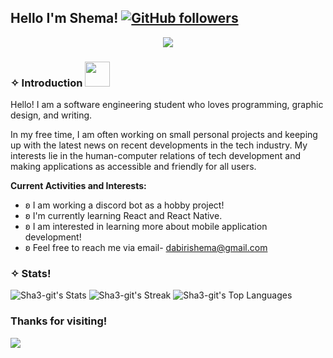 ## Hello I'm Shema! [![GitHub followers](https://img.shields.io/github/followers/Sha3-git.svg?style=social&label=Follow)](https://github.com/Sha?tab=followers)
<div align="center">
<img max-width="800" src="https://s11.gifyu.com/images/Facts-About-me.gif"/>
</div>


### ✧ Introduction <img height="40" src="https://i.pinimg.com/originals/4a/bc/26/4abc267a19d353131cd52fbec712fe8a.gif"/>
Hello! I am a software engineering student who loves programming, graphic design, and writing.

In my free time, I am often working on small personal projects and keeping up with the latest news on recent developments in the tech industry. My interests lie in the human-computer relations of tech development and making applications as accessible and friendly for all users.

**Current Activities and Interests:**
* ʚ I am working a discord bot as a hobby project!
* ʚ I'm currently learning React and React Native.
* ʚ I am interested in learning more about mobile application development!
* ʚ Feel free to reach me via email- dabirishema@gmail.com

### ✧ Stats!
![Sha3-git's Stats](https://github-readme-stats.vercel.app/api?username=Sha3-git&theme=material-palenight&show_icons=true&hide_border=true&count_private=true)
![Sha3-git's Streak](https://github-readme-streak-stats.herokuapp.com/?user=Sha3-git&theme=material-palenight&hide_border=true)
![Sha3-git's Top Languages](https://github-readme-stats.vercel.app/api/top-langs/?username=Sha3-git&theme=material-palenight&show_icons=true&hide_border=true&layout=compact)

### Thanks for visiting!
[![](https://visitcount.itsvg.in/api?id=Sha3-git&label=Profile%20Views&color=0&icon=5&pretty=true)](https://visitcount.itsvg.in)


<!--
![visitors](https://visitor-badge.glitch.me/badge?page_id=page.id)
**Sha3-git/Sha3-git** is a ✨ _special_ ✨ repository because its `README.md` (this file) appears on your GitHub profile.

Here are some ideas to get you started:

- 🔭 I’m currently working on ...
- 🌱 I’m currently learning ...
- 👯 I’m looking to collaborate on ...
- 🤔 I’m looking for help with ...
- 💬 Ask me about ...
- 📫 How to reach me: ...
- 😄 Pronouns: ...
- ⚡ Fun fact: ...
-->
